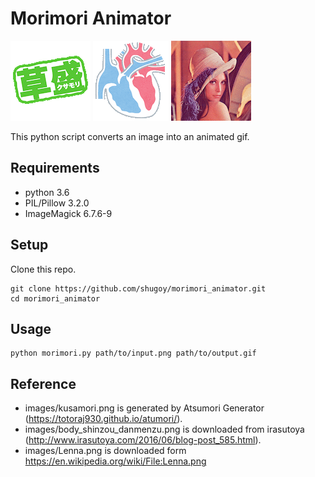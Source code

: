 # Morimori Animator

<img src=images/kusamori.gif> <img src=images/shinzou.gif> <img src=images/Lenna.gif>

This python script converts an image into an animated gif.

## Requirements
- python 3.6
- PIL/Pillow 3.2.0
- ImageMagick 6.7.6-9

## Setup
Clone this repo.
```
git clone https://github.com/shugoy/morimori_animator.git
cd morimori_animator
```

## Usage
```
python morimori.py path/to/input.png path/to/output.gif
```

## Reference
- images/kusamori.png is generated by Atsumori Generator (https://totoraj930.github.io/atumori/).
- images/body_shinzou_danmenzu.png is downloaded from irasutoya (http://www.irasutoya.com/2016/06/blog-post_585.html).
- images/Lenna.png is downloaded form https://en.wikipedia.org/wiki/File:Lenna.png